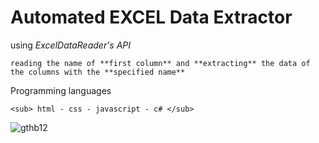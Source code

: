 # Automated EXCEL Data Extractor
using _ExcelDataReader's API_
```
reading the name of **first column** and **extracting** the data of the columns with the **specified name**
```
Programming languages
```
<sub> html - css - javascript - c# </sub>
```
![gthb12](https://github.com/user-attachments/assets/69ed87d3-32f6-407f-a42e-6525c156651b)
